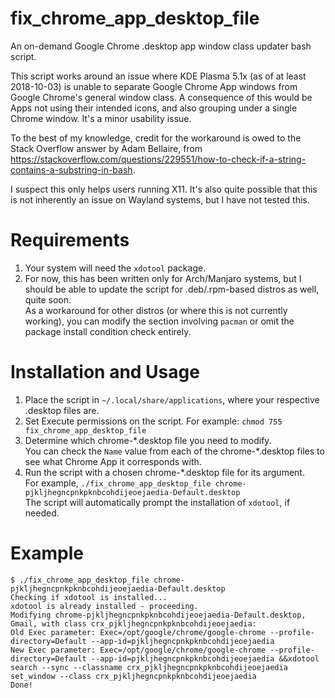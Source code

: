 # fix_chrome_app_desktop_file
An on-demand Google Chrome .desktop app window class updater bash script.

This script works around an issue where KDE Plasma 5.1x (as of at least 2018-10-03) is unable to separate Google Chrome App windows from Google Chrome's general window class. A consequence of this would be Apps not using their intended icons, and also grouping under a single Chrome window. It's a minor usability issue.

To the best of my knowledge, credit for the workaround is owed to the Stack Overflow answer by Adam Bellaire, from https://stackoverflow.com/questions/229551/how-to-check-if-a-string-contains-a-substring-in-bash.

I suspect this only helps users running X11. It's also quite possible that this is not inherently an issue on Wayland systems, but I have not tested this.


# Requirements
1. Your system will need the `xdotool` package.
2. For now, this has been written only for Arch/Manjaro systems, but I should be able to update the script for .deb/.rpm-based distros as well, quite soon.  
As a workaround for other distros (or where this is not currently working), you can modify the section involving `pacman` or omit the package install condition check entirely.

# Installation and Usage
1. Place the script in `~/.local/share/applications`, where your respective .desktop files are.
2. Set Execute permissions on the script. For example: `chmod 755 fix_chrome_app_desktop_file`
3. Determine which chrome-\*.desktop file you need to modify.  
You can check the `Name` value from each of the chrome-\*.desktop files to see what Chrome App it corresponds with.
4. Run the script with a chosen chrome-\*.desktop file for its argument.  
For example, `./fix_chrome_app_desktop_file chrome-pjkljhegncpnkpknbcohdijeoejaedia-Default.desktop`  
The script will automatically prompt the installation of `xdotool`, if needed.

# Example
```
$ ./fix_chrome_app_desktop_file chrome-pjkljhegncpnkpknbcohdijeoejaedia-Default.desktop
Checking if xdotool is installed...
xdotool is already installed - proceeding.
Modifying chrome-pjkljhegncpnkpknbcohdijeoejaedia-Default.desktop, Gmail, with class crx_pjkljhegncpnkpknbcohdijeoejaedia:
Old Exec parameter: Exec=/opt/google/chrome/google-chrome --profile-directory=Default --app-id=pjkljhegncpnkpknbcohdijeoejaedia
New Exec parameter: Exec=/opt/google/chrome/google-chrome --profile-directory=Default --app-id=pjkljhegncpnkpknbcohdijeoejaedia &&xdotool search --sync --classname crx_pjkljhegncpnkpknbcohdijeoejaedia set_window --class crx_pjkljhegncpnkpknbcohdijeoejaedia
Done!
```
